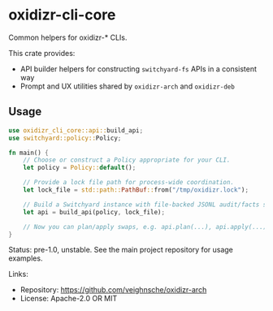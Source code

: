 # oxidizr-cli-core

Common helpers for oxidizr-* CLIs.

This crate provides:

- API builder helpers for constructing `switchyard-fs` APIs in a consistent way
- Prompt and UX utilities shared by `oxidizr-arch` and `oxidizr-deb`

## Usage

```rust
use oxidizr_cli_core::api::build_api;
use switchyard::policy::Policy;

fn main() {
    // Choose or construct a Policy appropriate for your CLI.
    let policy = Policy::default();

    // Provide a lock file path for process-wide coordination.
    let lock_file = std::path::PathBuf::from("/tmp/oxidizr.lock");

    // Build a Switchyard instance with file-backed JSONL audit/facts sinks and defaults.
    let api = build_api(policy, lock_file);

    // Now you can plan/apply swaps, e.g. api.plan(...), api.apply(...).
}
```

Status: pre-1.0, unstable. See the main project repository for usage examples.

Links:

- Repository: https://github.com/veighnsche/oxidizr-arch
- License: Apache-2.0 OR MIT
